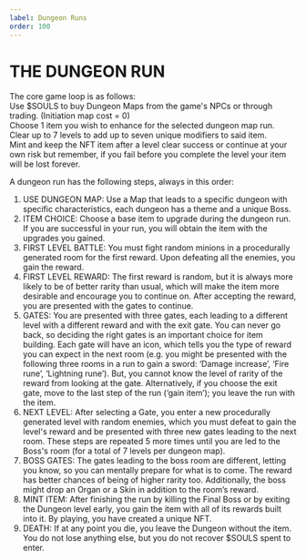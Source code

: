 ```yaml
---
label: Dungeon Runs
order: 100
---
```

# THE DUNGEON RUN
The core game loop is as follows:  
Use $SOULS to buy Dungeon Maps from the game's NPCs or through trading. (Initiation map cost = 0)       
Choose 1 item you wish to enhance for the selected dungeon map run.  
Clear up to 7 levels to add up to seven unique modifiers to said item.  
Mint and keep the NFT item after a level clear success or continue at your own risk but remember, if you fail before you complete the level your item will be lost forever.

A dungeon run has the following steps, always in this order:
1. USE DUNGEON MAP: Use a Map that leads to a specific dungeon with specific characteristics, each dungeon has a theme and a unique Boss.
2. ITEM CHOICE: Choose a base item to upgrade during the dungeon run. If you are successful in your run, you will obtain the item with the upgrades you gained.
3. FIRST LEVEL BATTLE: You must fight random minions in a procedurally generated room for the first reward. Upon defeating all the enemies, you gain the reward. 
4. FIRST LEVEL REWARD: The first reward is random, but it is always more likely to be of better rarity than usual, which will make the item more desirable and encourage you to continue on. After accepting the reward, you are presented with the gates to continue.
5. GATES: You are presented with three gates, each leading to a different level with a different reward and with the exit gate. You can never go back, so deciding the right gates is an important choice for item building. Each gate will have an icon, which tells you the type of reward you can expect in the next room (e.g. you might be presented with the following three rooms in a run to gain a sword: ‘Damage increase’, ‘Fire rune’, ‘Lightning rune’). But, you cannot know the level of rarity of the reward from looking at the gate. Alternatively, if you choose the exit gate, move to the last step of the run (‘gain item’); you leave the run with the item.  
6. NEXT LEVEL: After selecting a Gate, you enter a new procedurally generated level with random enemies, which you must defeat to gain the level's reward and be presented with three new gates leading to the next room. These steps are repeated 5 more times until you are led to the Boss's room (for a total of 7 levels per dungeon map).
7. BOSS GATES: The gates leading to the boss room are different, letting you know, so you can mentally prepare for what is to come. The reward has better chances of being of higher rarity too. Additionally, the boss might drop an Organ or a Skin in addition to the room’s reward.
8. MINT ITEM: After finishing the run by killing the Final Boss or by exiting the Dungeon level early, you gain the item with all of its rewards built into it. 
By playing, you have created a unique NFT.
9. DEATH: If at any point you die, you leave the Dungeon without the item. You do not lose anything else, but you do not recover $SOULS spent to enter.
